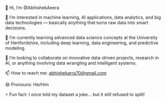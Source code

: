 👋 Hi, I’m @AbhishekAeera

👀 I’m interested in machine learning, AI applications, data analytics, and big data technologies — basically anything that turns raw data into smart decisions.

🌱 I’m currently learning advanced data science concepts at the University of Hertfordshire, including deep learning, data engineering, and predictive modeling.

💞️ I’m looking to collaborate on innovative data-driven projects, research in AI, or anything involving data wrangling and intelligent systems.

📫 How to reach me: abhishekarra70@gmail.com

😄 Pronouns: He/Him

⚡ Fun fact: I once told my dataset a joke... but it still refused to split!

<!---
AbhishekAeera/AbhishekAeera is a ✨ special ✨ repository because its `README.md` (this file) appears on your GitHub profile.
You can click the Preview link to take a look at your changes.
--->
